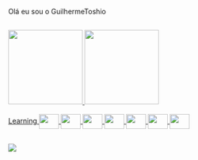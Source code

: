 Olá eu sou o GuilhermeToshio

 ##

<div>
  <a href="https://github.com/GuilhermeToshio">
  <img height="150em" src="https://github-readme-stats.vercel.app/api?username=guilhermetoshio&show_icons=true&theme=dark&include_all_commits=true&count_private=true"/>
  <img height="150em" src="https://github-readme-stats.vercel.app/api/top-langs/?username=guilhermetoshio&layout=compact&langs_count=7&theme=dark"/>
</div>
  <div style="display: inline_block"><br>
   Learning <img align="center" height="30" width="40" src="https://cdn.jsdelivr.net/gh/devicons/devicon/icons/c/c-original.svg" />
              <img align="center" height="30" width="40" src="https://cdn.jsdelivr.net/gh/devicons/devicon/icons/cplusplus/cplusplus-original.svg" />
              <img align="center" height="30" width="40" src="https://cdn.jsdelivr.net/gh/devicons/devicon/icons/csharp/csharp-original.svg" />
              <img align="center" height="30" width="40" src="https://cdn.jsdelivr.net/gh/devicons/devicon/icons/python/python-original.svg" />
              <img align="center" height="30" width="40" src="https://cdn.jsdelivr.net/gh/devicons/devicon/icons/css3/css3-original.svg" />
              <img align="center" height="30" width="40" src="https://cdn.jsdelivr.net/gh/devicons/devicon/icons/html5/html5-original.svg" />
              <img align="center" height="30" width="40" src="https://cdn.jsdelivr.net/gh/devicons/devicon/icons/javascript/javascript-original.svg" />
</div>
  
  ##
  
<div>
 <a href="https://www.linkedin.com/in/guilherme-iita-2b27231aa/" target="_blank"><img src="https://img.shields.io/badge/LinkedIn-0077B5?style=for-the-badge&logo=linkedin&logoColor=white" target="_blank"></a>    
</div>
 
 
